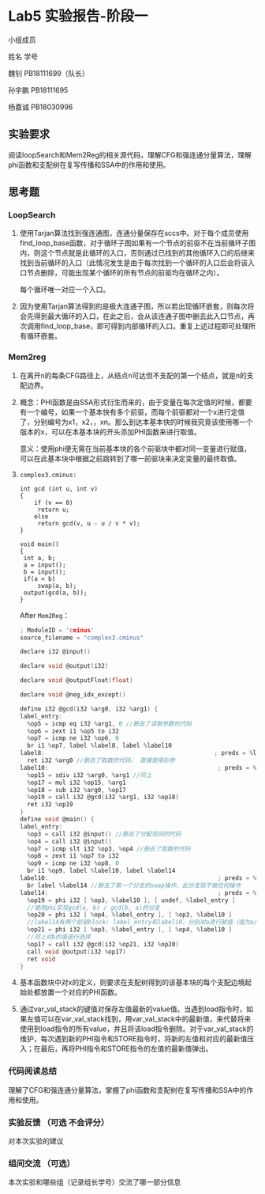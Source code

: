 # Lab5 实验报告-阶段一

小组成员 

姓名 学号

魏钊    PB18111699（队长）

孙宇鹏  PB18111695

杨嘉诚  PB18030996
## 实验要求

阅读loopSearch和Mem2Reg的相关源代码，理解CFG和强连通分量算法，理解phi函数和支配树在复写传播和SSA中的作用和使用。

## 思考题
### LoopSearch
1. 使用Tarjan算法找到强连通图，连通分量保存在sccs中。对于每个成员使用find_loop_base函数，对于循环子图如果有一个节点的前驱不在当前循环子图内，则这个节点就是此循环的入口，否则通过已找到的其他循环入口的后继来找到当前循环的入口（此情况发生是由于每次找到一个循环的入口后会将该入口节点删除，可能出现某个循环的所有节点的前驱均在循环之内）。

    每个循环唯一对应一个入口。

2. 因为使用Tarjan算法得到的是极大连通子图，所以若出现循环嵌套，则每次将会先得到最大循环的入口，在此之后，会从该连通子图中删去此入口节点，再次调用find_loop_base，即可得到内部循环的入口。重复上述过程即可处理所有循环嵌套。

### Mem2reg
1.  在离开n的每条CFG路径上，从结点n可达但不支配的第一个结点，就是n的支配边界。
2. 
    概念：PHI函数是由SSA形式衍生而来的，由于变量在每次定值的时候，都要有一个编号，如果一个基本快有多个前驱，而每个前驱都对一个x进行定值了，分别编号为x1，x2，，xn。那么到达本基本快的时候我究竟该使用哪一个版本的x，可以在本基本块的开头添加PHI函数来进行取值。
    
    意义：使用phi便无需在当前基本块的各个前驱块中都对同一变量进行赋值，可以在此基本块中根据之前跳转到了哪一前驱块来决定变量的最终取值。
3. 
   ```
   complex3.cminus:
   
   int gcd (int u, int v)
   { 
       if (v == 0) 
   		return u;
       else 
   		return gcd(v, u - u / v * v); 
   }
   
   void main()
   {
   	int a, b;
   	a = input();
   	b = input();
   	if(a < b)
   		swap(a, b);
   	output(gcd(a, b));
   }
   ```
    After `Mem2Reg`：

   ```c
   ; ModuleID = 'cminus'
   source_filename = "complex3.cminus"
   
   declare i32 @input()
   
   declare void @output(i32)
   
   declare void @outputFloat(float)
   
   declare void @neg_idx_except()
   
   define i32 @gcd(i32 %arg0, i32 %arg1) {
   label_entry:
     %op5 = icmp eq i32 %arg1, 0 //删去了读取参数的代码
     %op6 = zext i1 %op5 to i32
     %op7 = icmp ne i32 %op6, 0
     br i1 %op7, label %label8, label %label10
   label8:                                                ; preds = %label_entry
     ret i32 %arg0 //删去了取数的代码， 直接使用形参
   label10:                                                ; preds = %label_entry
     %op15 = sdiv i32 %arg0, %arg1 //同上
     %op17 = mul i32 %op15, %arg1
     %op18 = sub i32 %arg0, %op17
     %op19 = call i32 @gcd(i32 %arg1, i32 %op18)
     ret i32 %op19
   }
   define void @main() {
   label_entry:
     %op3 = call i32 @input() //删去了分配空间的代码
     %op4 = call i32 @input()
     %op7 = icmp slt i32 %op3, %op4 //删去了取数的代码
     %op8 = zext i1 %op7 to i32
     %op9 = icmp ne i32 %op8, 0
     br i1 %op9, label %label10, label %label14
   label10:                                                ; preds = %label_entry
     br label %label14 //删去了第一个分支的swap操作，此分支现不做任何操作
   label14:                                                ; preds = %label_entry, %label10
     %op19 = phi i32 [ %op3, %label10 ], [ undef, %label_entry ]
     //使用phi实现gcd(a, b) / gcd(b, a)的分支
     %op20 = phi i32 [ %op4, %label_entry ], [ %op3, %label10 ]
     //label14有两个前驱block: label_entry和label10，分别对a进行赋值（值为a/b），使用phi函数来确定在此块中的a应该使用哪个结果。
     %op21 = phi i32 [ %op3, %label_entry ], [ %op4, %label10 ]
     //同上对b的值进行选择
     %op17 = call i32 @gcd(i32 %op21, i32 %op20)
     call void @output(i32 %op17)
     ret void
   }
   ```
4. 基本函数块中对x的定义，则要求在支配树得到的该基本块的每个支配边境起始处都放置一个对应的PHI函数。

5.  通过var_val_stack的键值对保存左值最新的value值。当遇到load指令时，如果左值可以在var_val_stack找到，用var_val_stack中的最新值，来代替将来使用到load指令的所有value，并且将该load指令删除。对于var_val_stack的维护，每次遇到新的PHI指令和STORE指令时，将新的左值和对应的最新值压入；在最后，再将PHI指令和STORE指令的左值的最新值弹出。

### 代码阅读总结

理解了CFG和强连通分量算法，掌握了phi函数和支配树在复写传播和SSA中的作用和使用。

### 实验反馈 （可选 不会评分）

对本次实验的建议

### 组间交流 （可选）

本次实验和哪些组（记录组长学号）交流了哪一部分信息
